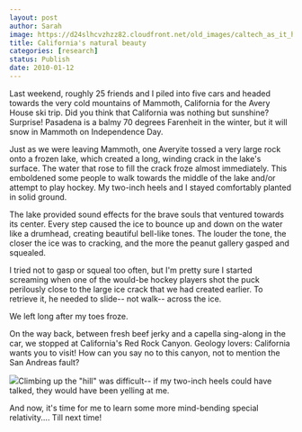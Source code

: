 ```yaml
---
layout: post
author: Sarah
image: https://d24slhcvzhzz82.cloudfront.net/old_images/caltech_as_it_happens/6a0105349b8251970b012876cb86ef970c.jpg
title: California's natural beauty
categories: [research]
status: Publish
date: 2010-01-12
---
```



Last weekend, roughly 25 friends and I piled into five cars and headed towards the very cold mountains of Mammoth, California for the Avery House ski trip. Did you think that California was nothing but sunshine? Surprise! Pasadena is a balmy 70 degrees Farenheit in the winter, but it will snow in Mammoth on Independence Day.

Just as we were leaving Mammoth, one Averyite tossed a very large rock onto a frozen lake, which created a long, winding crack in the lake's surface. The water that rose to fill the crack froze almost immediately. This emboldened some people to walk towards the middle of the lake and/or attempt to play hockey. My two-inch heels and I stayed comfortably planted in solid ground.

The lake provided sound effects for the brave souls that ventured towards its center. Every step caused the ice to bounce up and down on the water like a drumhead, creating beautiful bell-like tones. The louder the tone, the closer the ice was to cracking, and the more the peanut gallery gasped and squealed.

 I tried not to gasp or squeal too often, but I'm pretty sure I started screaming when one of the would-be hockey players shot the puck perilously close to the large ice crack that we had created earlier. To retrieve it, he needed to slide-- not walk-- across the ice.

We left long after my toes froze.

On the way back, between fresh beef jerky and a capella sing-along in the car, we stopped at California's Red Rock Canyon. Geology lovers: California wants you to visit! How can you say no to this canyon, not to mention the San Andreas fault?


![](https://d24slhcvzhzz82.cloudfront.net/old_images/caltech_as_it_happens/6a0105349b8251970b0120a7c94d1b970b.jpg)Climbing up the "hill" was difficult-- if my two-inch heels could have talked, they would have been yelling at me.

And now, it's time for me to learn some more mind-bending special relativity.... Till next time!

